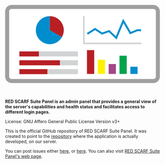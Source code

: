 <p align="center"><img src="red_scarf_suite_panel_logo_simple.svg" alt="RED SCARF Suite Panel Logo"/></p>
<span style="display:block;height:20px!important"></span>

**RED SCARF Suite Panel is an admin panel that provides a general view of the server's capabilities and health status and facilitates access to different login pages.**

License: GNU Affero General Public License Version v3+

This is the official GitHub repository of RED SCARF Suite Panel. It was created to point to the <a href="https://git.doublebastion.com/red-scarf-suite-panel/" rel="noreferrer noopener" target="_blank">repository</a> where the application is actually developed, on our server.

You can post issues either <a href="https://github.com/DoubleBastionAdmin/red-scarf-suite-panel/issues" rel="noreferrer noopener" target="_blank">here</a>, or <a href="https://git.doublebastion.com/red-scarf-suite-panel/issues/develop" rel="noreferrer noopener" target="_blank">here</a>. You can also visit <a href="https://www.doublebastion.com/red-scarf-suite-panel/" rel="noreferrer noopener" target="_blank">RED SCARF Suite Panel's web page</a>.
